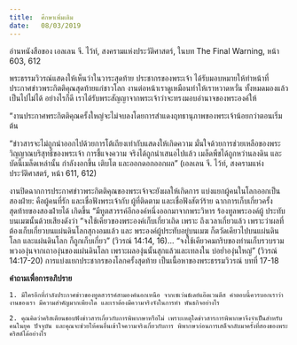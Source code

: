 ```yaml
---
title:  ศึกษาเพิ่มเติม
date:   08/03/2019
---
```


อ่านหนังสือของ เอลเลน จี. ไว้ท์, สงครามแห่งประวัติศาสตร์, ในบท The Final Warning, หน้า 603, 612

พระธรรมวิวรณ์แสดงให้เห็นว่าในวาระสุดท้าย ประชากรของพระเจ้า ได้รับมอบหมายให้ทำหน้าที่ประกาศข่าวพระกิตติคุณสุดท้ายแก่ชาวโลก งานต่อหน้าเราดูเหมือนทำให้เราหวาดหวั่น ทั้งหมดมองแล้วเป็นไปไม่ได้ อย่างไรก็ดี เราได้รับพระสัญญาจากพระเจ้าว่าจะทรงมอบอำนาจของพระองค์ให้

“งานประกาศพระกิตติคุณครั้งใหญ่จะไม่จบลงโดยการสำแดงฤทธานุภาพของพระเจ้าน้อยกว่าตอนเริ่มต้น

“ข่าวสารจะไม่ถูกนำออกไปด้วยการโต้เถียงเท่ากับแสดงให้เกิดความ มั่นใจด้วยการช่วยเหลือของพระวิญญาณบริสุทธิ์ของพระเจ้า การชี้แจงความ จริงได้ถูกนำเสนอไปแล้ว เมล็ดพืชได้ถูกหว่านลงดิน และบัดนี้เมล็ดเหล่านั้น กำลังงอกขึ้น เติบโต และออกดอกออกผล” (เอลเลน จี. ไว้ท์, สงครามแห่งประวัติศาสตร์, หน้า 611, 612)

งานปิดฉากการประกาศข่าวพระกิตติคุณของพระเจ้าจะยังผลให้เกิดการ แบ่งแยกผู้คนในโลกออกเป็นสองฝ่าย: คือผู้คนที่รัก และเชื่อฟังพระเจ้ากับ ผู้ที่ติดตาม และเชื่อฟังสัตว์ร้าย ฉากการเก็บเกี่ยวครั้งสุดท้ายของสองฝ่ายได้ เกิดขึ้น “มีทูตสวรรค์อีกองค์หนึ่งออกมาจากพระวิหาร ร้องทูลพระองค์ผู้ ประทับบนเมฆนั้นด้วยเสียงดังว่า “จงใช้เคียวของพระองค์เก็บเกี่ยวเถิด เพราะ ถึงเวลาเกี่ยวแล้ว เพราะว่าผลที่ต้องเก็บเกี่ยวบนแผ่นดินโลกสุกงอมแล้ว และ พระองค์ผู้ประทับอยู่บนเมฆ ก็ตวัดเคียวไปบนแผ่นดินโลก และแผ่นดินโลก ก็ถูกเก็บเกี่ยว” (วิวรณ์ 14:14, 16)... “จงใช้เคียวคมกริบของท่านเก็บรวบรวม พวงองุ่นจากเถาองุ่นของแผ่นดินโลก เพราะผลองุ่นนั้นสุกแล้วและเทลงใน บ่อย่ำองุ่นใหญ่” (วิวรณ์ 14:17-20) การแบ่งแยกประชากรของโลกครั้งสุดท้าย เป็นเนื้อหาของพระธรรมวิวรณ์ บทที่ 17-18

**คำถามเพื่อการอภิปราย**

`1. มีใครอีกที่กำลังประกาศข่าวของทูตสวรรค์สามองค์นอกเหนือ จากเซเว่นธ์เดย์แอ๊ดเวนตีส คำตอบนี้ควรบอกเราว่า งานของเรา มีความสำคัญมากเพียงใด และเราต้องมีความจริงจังในการทำ พันธกิจอย่างไร`

`2. คุณคิดว่าคริสเตียนชอบฟังข่าวสารเกี่ยวกับการพิพากษาหรือไม่ เพราะเหตุใดข่าวสารการพิพากษาจึงจำเป็นสำหรับคนในยุค ปัจจุบัน และคุณจะช่วยให้คนอื่นเข้าใจความจริงเกี่ยวกับการ พิพากษาก่อนการเสด็จกลับมาครั้งที่สองของพระคริสต์ได้อย่างไร`